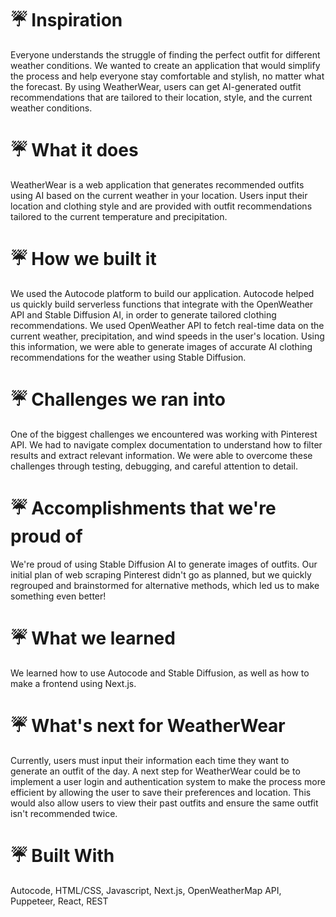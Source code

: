 # ☔ Inspiration
Everyone understands the struggle of finding the perfect outfit for different weather conditions. We wanted to create an application that would simplify the process and help everyone stay comfortable and stylish, no matter what the forecast. By using WeatherWear, users can get AI-generated outfit recommendations that are tailored to their location, style, and the current weather conditions.

# ☔ What it does
WeatherWear is a web application that generates recommended outfits using AI based on the current weather in your location. Users input their location and clothing style and are provided with outfit recommendations tailored to the current temperature and precipitation.

# ☔ How we built it
We used the Autocode platform to build our application. Autocode helped us quickly build serverless functions that integrate with the OpenWeather API and Stable Diffusion AI, in order to generate tailored clothing recommendations. We used OpenWeather API to fetch real-time data on the current weather, precipitation, and wind speeds in the user's location. Using this information, we were able to generate images of accurate AI clothing recommendations for the weather using Stable Diffusion.

# ☔ Challenges we ran into
One of the biggest challenges we encountered was working with Pinterest API. We had to navigate complex documentation to understand how to filter results and extract relevant information. We were able to overcome these challenges through testing, debugging, and careful attention to detail.

# ☔ Accomplishments that we're proud of
We're proud of using Stable Diffusion AI to generate images of outfits. Our initial plan of web scraping Pinterest didn't go as planned, but we quickly regrouped and brainstormed for alternative methods, which led us to make something even better!

# ☔ What we learned
We learned how to use Autocode and Stable Diffusion, as well as how to make a frontend using Next.js.

# ☔ What's next for WeatherWear
Currently, users must input their information each time they want to generate an outfit of the day. A next step for WeatherWear could be to implement a user login and authentication system to make the process more efficient by allowing the user to save their preferences and location. This would also allow users to view their past outfits and ensure the same outfit isn't recommended twice.

# ☔ Built With
Autocode, HTML/CSS, Javascript, Next.js, OpenWeatherMap API, Puppeteer, React, REST
